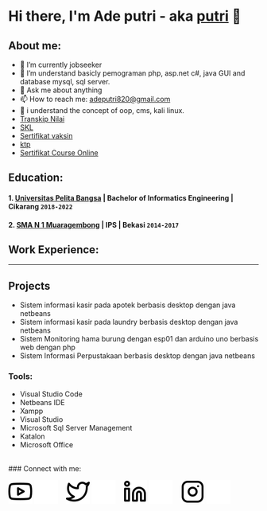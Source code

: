 # Hi there, I'm Ade putri - aka [putri](https://www.youtube.com/@aboutech) 👋
## About me:
- 🔭 I’m currently jobseeker
- 🌱 I’m understand basicly pemograman php, asp.net c#, java GUI and database mysql, sql server.
- 💬 Ask me about anything
- 📫 How to reach me: adeputri820@gmail.com
- 🌱 i understand the concept of oop, cms, kali linux.
-  [Transkip Nilai](https://drive.google.com/file/d/169GLDe2lgU7uNHLlDpSf1xh3b2HoL0Pe/view?usp=share_link)
-  [SKL](https://drive.google.com/file/d/169uDGV_h5jl83WKjcG6keqhYC-cPSZBE/view?usp=share_link)
-  [Sertifikat vaksin](https://drive.google.com/drive/folders/1SxyqZl-eCYD4uC3kJSfiUu_nNSJeNQwz?usp=share_link)
-  [ktp](https://drive.google.com/file/d/1tx6xZqmbGMnPbgfHXLm9822O09mXZLOU/view?usp=share_link)
-  [Sertifikat Course Online](https://drive.google.com/drive/folders/15YUMCv6TYvdk5T3U4BjkxkYl2VW0hz9g?usp=share_link)

## Education:

#### 1. [Universitas Pelita Bangsa](https://www.pelitabangsa.ac.id) | Bachelor of Informatics Engineering | Cikarang `2018-2022`
 
 
 #### 2. [SMA N 1 Muaragembong](#) | IPS | Bekasi `2014-2017`

## Work Experience:

---
## Projects
- Sistem informasi kasir pada apotek berbasis desktop dengan java netbeans
- Sistem informasi kasir pada laundry berbasis desktop dengan java netbeans
- Sistem Monitoring hama burung dengan esp01 dan arduino uno berbasis web dengan php
- Sistem Informasi Perpustakaan berbasis desktop dengan java netbeans

### Tools:

- Visual Studio Code
- Netbeans IDE
- Xampp
- Visual Studio
- Microsoft Sql Server Management
- Katalon
- Microsoft Office
<br />
### Connect with me:

[![website](./img/youtube-light.svg)](#gh-light-mode-only)
[![website](./img/youtube-dark.svg)](#gh-dark-mode-only)
&nbsp;&nbsp;
[![website](./img/twitter-light.svg)](#gh-light-mode-only)
[![website](./img/twitter-dark.svg)](#gh-dark-mode-only)
&nbsp;&nbsp;
[![website](./img/linkedin-light.svg)](https://www.linkedin.com/in/ade-putri-337306189#gh-light-mode-only)
[![website](./img/linkedin-dark.svg)](https://www.linkedin.com/in/ade-putri-337306189#gh-dark-mode-only)
&nbsp;&nbsp;
[![website](./img/instagram-light.svg)](#gh-light-mode-only)
[![website](./img/instagram-dark.svg)](#gh-dark-mode-only)



[webdev]: https://github.com/adeputri02/adeputri02
